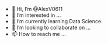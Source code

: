 - 👋 Hi, I’m @AlexV0611
- 👀 I’m interested in ...
- 🌱 I’m currently learning Data Science.
- 💞️ I’m looking to collaborate on ...
- 📫 How to reach me ...

<!---
AlexV0611/AlexV0611 is a ✨ special ✨ repository because its `README.md` (this file) appears on your GitHub profile.
You can click the Preview link to take a look at your changes.
--->
